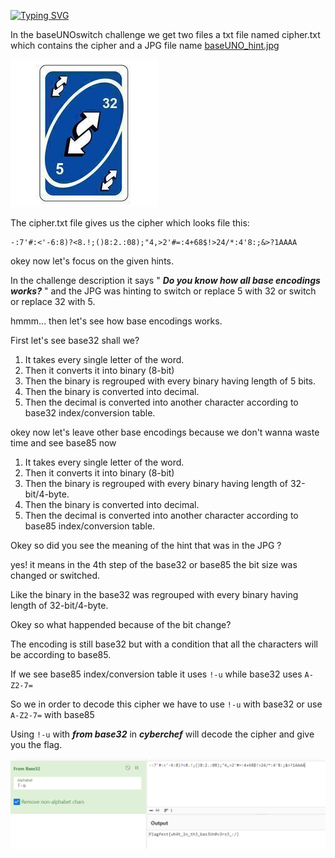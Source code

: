 <a href="https://git.io/typing-svg"><img src="https://readme-typing-svg.herokuapp.com?font=Pixelify+Sans&size=25&pause=1000&color=0CF730&center=true&random=false&width=435&lines=Official+writeup+of+baseUNOswitch" alt="Typing SVG" /></a>

In the baseUNOswitch challenge we get two files a txt file named cipher.txt which contains the cipher and a JPG file name [baseUNO_hint.jpg](https://github.com/ACE-UCHIHA/FlagFest2024/blob/main/writeup/BaseUNOswitch/images/baseUNO_hint.jpg)

![abseUNOswitch hint](https://github.com/ACE-UCHIHA/FlagFest2024/blob/main/writeup/BaseUNOswitch/images/baseUNO_hint.jpg "This was the provided hint")

The cipher.txt file gives us the cipher which looks file this:  
```
-:7'#:<'-6:8)?<8.!;()8:2.:08);"4,>2'#=:4+68$!>24/*:4'8:;&>?1AAAA
```

okey now let's focus on the given hints.

In the challenge description it says " ***Do you know how all base encodings works?*** "
and the JPG was hinting to switch or replace 5 with 32 or switch or replace 32 with 5.


hmmm... then let's see how base encodings works.

First let's see base32 shall we?

1.  It takes every single letter of the word.
2. Then it converts it into binary (8-bit)
3. Then the binary is regrouped with every binary having length of 5 bits.
4. Then the binary is converted into decimal.
5. Then the decimal is converted into another character according to base32 index/conversion  table.



okey now let's leave other base encodings because we don't wanna waste time and see base85 now

1. It takes every single letter of the word.
2. Then it converts it into binary (8-bit)
3. Then the binary is regrouped with every binary having length of 32-bit/4-byte.
4. Then the binary is converted into decimal.
5. Then the decimal is converted into another character according to base85 index/conversion  table.



Okey so did you see the meaning of the hint that was in the JPG ?

yes! it means in the 4th step of the base32 or base85 the bit size was changed or switched.

Like the binary in the base32 was regrouped with every binary having length of 32-bit/4-byte.

Okey so what happended because of the bit change?

The encoding is still base32 but with a condition that all the characters will be according to base85.

If we see base85 index/conversion  table it uses ```!-u``` while base32 uses ```A-Z2-7=``` 

So we in order to decode this cipher we have to use ```!-u``` with base32 or use ```A-Z2-7=``` with base85

Using ```!-u``` with **_from base32_** in **_cyberchef_** will decode the cipher and give you the flag.

![decoding proof](https://github.com/ACE-UCHIHA/FlagFest2024/blob/main/writeup/BaseUNOswitch/images/baseUNOswitch_prove.png "basUNOswitch decoding proof from cyberchef")
